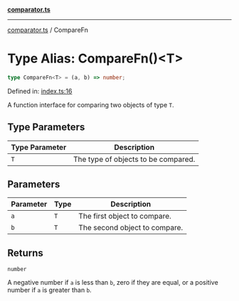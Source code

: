 [**comparator.ts**](../index.md)

---

[comparator.ts](../index.md) / CompareFn

# Type Alias: CompareFn()\<T\>

```ts
type CompareFn<T> = (a, b) => number;
```

Defined in: [index.ts:16](https://github.com/simonkberg/comparator.ts/blob/806cd3fa4519dbdc4b8bf35e9ef68a7f3c2522aa/index.ts#L16)

A function interface for comparing two objects of type `T`.

## Type Parameters

| Type Parameter | Description                         |
| -------------- | ----------------------------------- |
| `T`            | The type of objects to be compared. |

## Parameters

| Parameter | Type | Description                   |
| --------- | ---- | ----------------------------- |
| `a`       | `T`  | The first object to compare.  |
| `b`       | `T`  | The second object to compare. |

## Returns

`number`

A negative number if `a` is less than `b`, zero if they are equal, or a positive number if `a` is greater than `b`.
